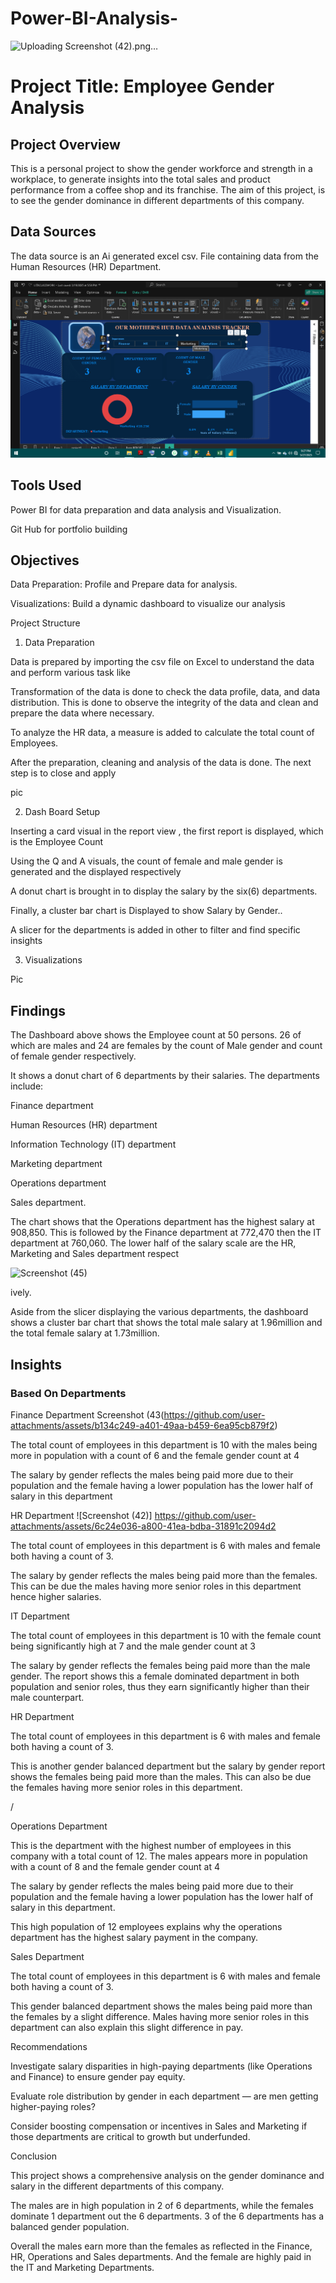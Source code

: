 # Power-BI-Analysis-
![Uploading Screenshot (42).png…]()


# Project Title: Employee Gender Analysis



## Project Overview

This is a personal project to show the gender workforce and strength in a workplace, to generate insights into the total sales and product performance from a coffee shop and its franchise. The aim of this project, is to see the gender dominance in different departments of this company. 

## Data Sources

The data source is an Ai generated excel csv. File containing data from the Human Resources (HR) Department. 

![](https://github.com/Caligwara/Power-BI-Analysis-/blob/main/Screenshot%20(46).png) 

## Tools Used

Power BI for data preparation and data analysis and Visualization. 

Git Hub for portfolio building

## Objectives

Data Preparation: Profile and Prepare data for analysis.

Visualizations: Build a dynamic dashboard to visualize our analysis 

Project Structure

1. Data Preparation

Data is prepared by importing the csv file on Excel to understand the data and perform various task like

Transformation of the data is done to check the data profile, data, and data distribution. This is done to observe the integrity of the data and clean and prepare the data where necessary. 

To analyze the HR data, a measure is added to calculate the total count of Employees. 

After the preparation, cleaning and analysis of the data is done. The next step is to close and apply 



pic



2. Dash Board Setup 

Inserting a card visual in the report view , the first report is displayed, which is the  Employee Count 

Using the Q and A visuals, the count of female and male gender is generated and the displayed respectively 

A donut chart is brought in to display the salary by the six(6) departments.

Finally, a cluster bar chart is Displayed to show Salary by Gender..

A slicer for the departments is added in other to filter and  find specific insights



3. Visualizations

Pic 



## Findings

The Dashboard above shows the Employee count at 50 persons. 26 of which are males and 24 are females by the count of Male gender and count of female gender respectively. 

It shows a donut chart of 6 departments by their salaries. The departments include:

Finance department 

Human Resources (HR) department 

Information Technology (IT) department 

Marketing department 

Operations department

Sales department. 

The chart shows that the Operations department has the highest salary at 908,850. This is followed by the Finance department at 772,470  then the IT department at 760,060. The lower half of the salary scale are the HR, Marketing and Sales department respect

![Screenshot (45)](https://github.com/user-attachments/assets/f1ccfb12-61e7-4c8e-a5e3-83c2c78bf761)





ively. 

Aside from the slicer displaying the various departments, the dashboard shows a cluster bar chart that shows the total male salary at 1.96million and the total female salary at 1.73million.

## Insights 
### Based On Departments 

Finance Department 
Screenshot (43(https://github.com/user-attachments/assets/b134c249-a401-49aa-b459-6ea95cb879f2)

The total count of employees in this department is  10 with the males being more in population with a count of 6 and the female gender count at 4

The salary by gender reflects the males being paid more due to their population and the female having a lower population has the lower half of salary in this department 

HR Department 
![Screenshot (42)]
https://github.com/user-attachments/assets/6c24e036-a800-41ea-bdba-31891c2094d2

The total count of employees in this department is 6  with males and female both having a count of 3. 

The salary by gender reflects the males being paid more than the females. This can be due the males having more senior roles in this department hence higher salaries. 



IT Department 

The total count of employees in this department is  10 with the female count being significantly high at 7 and the male gender count at 3

The salary by gender reflects the females being paid more than the male gender. The report shows this a female dominated department in both population and senior roles, thus they earn significantly higher than their male counterpart.  

HR Department 

The total count of employees in this department is 6  with males and female both having a count of 3. 

This is another gender balanced department but the salary by gender report shows the females being paid more than the males. This can also be due the females having more senior roles in this department. 




/[](https://github.com/user-attachments/assets/cd24adbc-267b-499e-af60-8fb88beada69)

Operations Department 

This is the department with the highest number of  employees in this company with a total count of  12. The males appears more in population with a count of 8 and the female gender count at 4

The salary by gender reflects the males being paid more due to their population and the female having a lower population has the lower half of salary in this department. 

This high population of 12 employees explains why the operations department has the highest salary payment in the company. 

Sales Department 

The total count of employees in this department is 6  with males and female both having a count of 3. 

This gender balanced department shows the males being paid more than the females by a slight difference. Males having more senior roles in this department can also explain this slight difference in pay. 


Recommendations

Investigate salary disparities in high-paying departments (like Operations and Finance) to ensure gender pay equity.

Evaluate role distribution by gender in each department — are men getting higher-paying roles?

Consider boosting compensation or incentives in Sales and Marketing if those departments are critical to growth but underfunded. 

Conclusion

This project shows a comprehensive analysis on the gender dominance and salary in the different departments of this company.

The males are in high population in 2 of 6 departments, while the females dominate 1 department out the 6 departments. 3 of the 6 departments has a balanced gender population. 

Overall the males earn more than the females as reflected in the Finance, HR, Operations and Sales departments. And the female are highly paid in the IT and Marketing Departments. 

 





